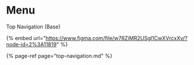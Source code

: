 # Menu

Top Navigation \(Base\)

{% embed url="https://www.figma.com/file/w78ZiMR2USgl1CwXVrcxXv/?node-id=2%3A11819" %}

{% page-ref page="top-navigation.md" %}



